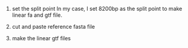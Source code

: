 1. set the split point
In my case, I set 8200bp as the split point to make linear fa and gtf file. 

2. cut and  paste reference fasta file 

3. make the linear gtf files
